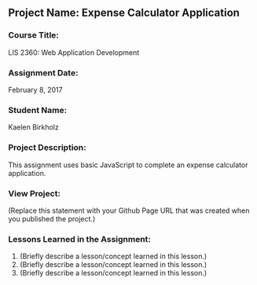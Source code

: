 ## Project Name:  Expense Calculator Application

### Course Title:
LIS 2360:  Web Application Development

### Assignment Date:  
February 8, 2017

### Student Name:  
Kaelen Birkholz

### Project Description:
This assignment uses basic JavaScript to complete an expense calculator application.

### View Project:
(Replace this statement with your Github Page URL that was created when you 
 published the project.)

### Lessons Learned in the Assignment:
1. (Briefly describe a lesson/concept learned in this lesson.)
2. (Briefly describe a lesson/concept learned in this lesson.)
3. (Briefly describe a lesson/concept learned in this lesson.)
